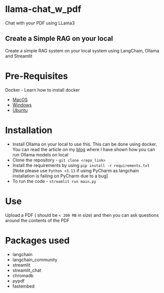 # llama-chat_w_pdf
Chat with your PDF using LLama3

## Create a Simple RAG on your local

Create a simple RAG system on your local system using LangChain, Ollama and Streamlit

# Pre-Requisites

Docker - Learn how to install docker 
- [MacOS](https://docs.docker.com/desktop/install/mac-install/)
- [Windows](https://docs.docker.com/desktop/install/windows-install/)
- [Ubuntu](https://www.digitalocean.com/community/tutorials/how-to-install-and-use-docker-on-ubuntu-20-04)

# Installation
 - Install Ollama on your local to use this. This can be done using docker. You can read the article on my [blog](https://testerops.com/2024/05/02/run-ollama-models-on-local/) where I have shown how you can run Ollama models on local
 - Clone the repository - `git clone <repo_link>`
 - Install the requirements by using `pip install -r requirements.txt` [Note please use `Python <3.13` if using PyCharm as langchain installation is failing on PyCharm due to a bug]
 - To run the code - `streamlit run main.py`

# Use
Upload a PDF ( should be `< 200 MB` in size) and then you can ask questions around the contents of the PDF

# Packages used
- langchain
- langchain_community
- streamlit
- streamlit_chat
- chromadb
- pypdf
- fastembed


